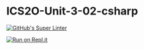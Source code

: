 # ICS2O-Unit-3-02-csharp

[![GitHub's Super Linter](https://github.com/Johanna-liu16/ICS2O-Unit-3-02-csharp/workflows/GitHub's%20Super%20Linter/badge.svg)](https://github.com/Johanna-liu16/ICS2O-Unit-3-02-csharp/actions)

[![Run on Repl.it](https://repl.it/badge/github/Johanna-liu16/ICS2O-Unit-3-02-csharp)](https://repl.it/github/Johanna-liu16/ICS2O-Unit-3-02-csharp)
